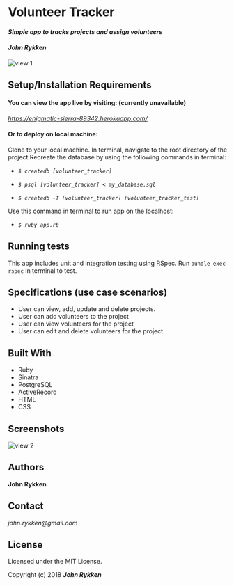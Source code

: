 # Volunteer Tracker

#### _Simple app to tracks projects and assign volunteers_

#### _**John Rykken**_

![view 1](https://i.imgur.com/3bnIbdd.png)

## Setup/Installation Requirements

#### You can view the app live by visiting: (currently unavailable)

_https://enigmatic-sierra-89342.herokuapp.com/_

#### Or to deploy on local machine:

Clone to your local machine. In terminal, navigate to the root directory of the project
Recreate the database by using the following commands in terminal:

* _`$ createdb [volunteer_tracker]`_

* _`$ psql [volunteer_tracker] < my_database.sql`_

* _`$ createdb -T [volunteer_tracker] [volunteer_tracker_test]`_

Use this command in terminal to run app on the localhost:

* _`$ ruby app.rb`_

## Running tests

This app includes unit and integration testing using RSpec.
Run `bundle exec rspec` in terminal to test.

## Specifications (use case scenarios)

* User can view, add, update and delete projects.
* User can add volunteers to the project
* User can view volunteers for the project
* User can edit and delete volunteers for the project


## Built With

* Ruby
* Sinatra
* PostgreSQL
* ActiveRecord
* HTML
* CSS

## Screenshots

![view 2](https://imgur.com/a/Rx1ww)

## Authors

**John Rykken**

## Contact

_john.rykken@gmail.com_

## License

Licensed under the MIT License.

  <!-- ## Acknowledgments -->

Copyright (c) 2018 **_John Rykken_**
